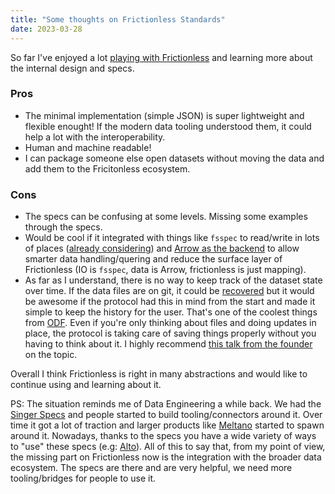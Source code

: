 ```yaml
---
title: "Some thoughts on Frictionless Standards"
date: 2023-03-28
---
```


So far I've enjoyed a lot [playing with Frictionless](https://github.com/davidgasquez/datalab/blob/main/notebooks/2023-03-14-Packaging%20Open%20Datasets.ipynb) and learning more about the internal design and specs.

### Pros

- The minimal implementation (simple JSON) is super lightweight and flexible enought! If the modern data tooling understood them, it could help a lot with the interoperability.
- Human and machine readable!
- I can package someone else open datasets without moving the data and add them to the Fricitonless ecosystem.

### Cons

- The specs can be confusing at some levels. Missing some examples through the specs.
- Would be cool if it integrated with things like `fsspec` to read/write in lots of places ([already considering](https://github.com/frictionlessdata/framework/issues/1462)) and [Arrow as the backend](https://arrow.apache.org/docs/python/dataset.html) to allow smarter data handling/quering and reduce the surface layer of Frictionless (IO is `fsspec`, data is Arrow, frictionless is just mapping).
- As far as I understand, there is no way to keep track of the dataset state over time. If the data files are on git, it could be [recovered](https://simonwillison.net/2021/Dec/7/git-history/) but it would be awesome if the protocol had this in mind from the start and made it simple to keep the history for the user. That's one of the coolest things from [ODF](https://docs.kamu.dev/odf/). Even if you're only thinking about files and doing updates in place, the protocol is taking care of saving things properly without you having to think about it. I highly recommend [this talk from the founder](https://youtu.be/ZQ-MdKj3BjU) on the topic.

Overall I think Frictionless is right in many abstractions and would like to continue using and learning about it.

PS: The situation reminds me of Data Engineering a while back. We had the [Singer Specs](https://github.com/singer-io/getting-started) and people started to build tooling/connectors around it. Over time it got a lot of traction and larger products like [Meltano](https://hub.meltano.com/singer/spec/) started to spawn around it. Nowadays, thanks to the specs you have a wide variety of ways to "use" these specs (e.g: [Alto](https://github.com/z3z1ma/alto)). All of this to say that, from my point of view, the missing part on Frictionless now is the integration with the broader data ecosystem. The specs are there and are very helpful, we need more tooling/bridges for people to use it.
